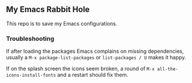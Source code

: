 ## My Emacs Rabbit Hole

This repo is to save my Emacs configurations.

### Troubleshooting

If after loading the packages Emacs complains on missing dependencies, usually a `M-x package-list-packages` or `list-packages / U` makes it happy.

If on the splash screen the icons seem broken, a round of `M-x all-the-icons-install-fonts` and a restart should fix them.